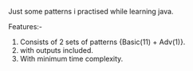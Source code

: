 Just some patterns i practised while learning java.

Features:- 
1) Consists of 2 sets of patterns {Basic(11) + Adv(1)}.
2) with outputs included.
3) With minimum time complexity.

